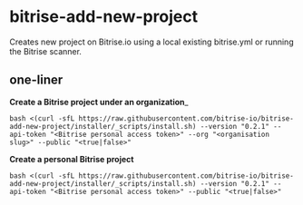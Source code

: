 # bitrise-add-new-project

Creates new project on Bitrise.io using a local existing bitrise.yml or running the Bitrise scanner.

## one-liner

__Create a Bitrise project under an organization___

`bash <(curl -sfL https://raw.githubusercontent.com/bitrise-io/bitrise-add-new-project/installer/_scripts/install.sh) --version "0.2.1" --api-token "<Bitrise personal access token>" --org "<organisation slug>" --public "<true|false>"`

__Create a personal Bitrise project__

`bash <(curl -sfL https://raw.githubusercontent.com/bitrise-io/bitrise-add-new-project/installer/_scripts/install.sh) --version "0.2.1" --api-token "<Bitrise personal access token>" --public "<true|false>"`